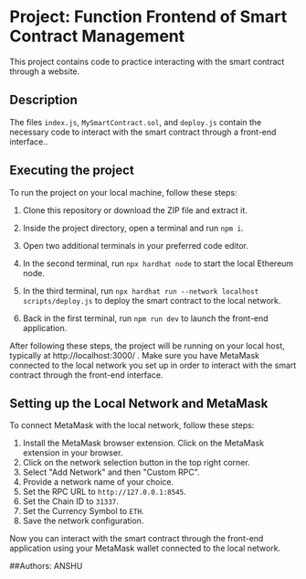 
# Project: Function Frontend of Smart Contract Management

This project contains code to practice interacting with the  smart contract through a website.

## Description

The files `index.js`, `MySmartContract.sol`, and `deploy.js` contain the necessary code to interact with the  smart contract through a front-end interface..

## Executing the project

To run the project on your local machine, follow these steps:

1. Clone this repository or download the ZIP file and extract it.
   
3. Inside the project directory, open a terminal and run `npm i`.

4. Open two additional terminals in your preferred code editor.

5. In the second terminal, run `npx hardhat node` to start the local Ethereum node.

6. In the third terminal, run `npx hardhat run --network localhost scripts/deploy.js` to deploy the smart contract to the local network.

7. Back in the first terminal, run `npm run dev` to launch the front-end application.

After following these steps, the project will be running on your local host, typically at http://localhost:3000/ . Make sure you have MetaMask connected to the local network you set up in order to interact with the smart contract through the front-end interface.

## Setting up the Local Network and MetaMask

To connect MetaMask with the local network, follow these steps:

1. Install the MetaMask browser extension. Click on the MetaMask extension in your browser.
2. Click on the network selection button in the top right corner.
3. Select "Add Network" and then "Custom RPC".
4. Provide a network name of your choice.
5. Set the RPC URL to `http://127.0.0.1:8545`.
6. Set the Chain ID to `31337`.
7. Set the Currency Symbol to `ETH`.
8. Save the network configuration.

Now you can interact with the smart contract through the front-end application using your MetaMask wallet connected to the local network.

##Authors:
ANSHU
